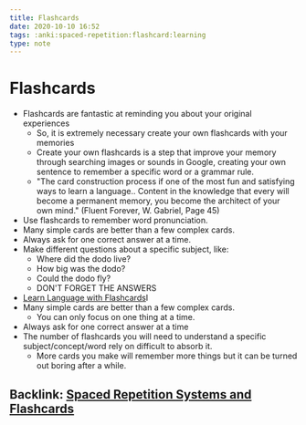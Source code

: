 ```yaml
---
title: Flashcards
date: 2020-10-10 16:52
tags: :anki:spaced-repetition:flashcard:learning
type: note
---
```


# Flashcards #

* Flashcards are fantastic at reminding you about your original experiences
  - So, it is extremely necessary create your own flashcards with your memories
  - Create your own flashcards is a step that improve your memory through searching images or sounds in Google, creating
    your own sentence to remember a specific word or a grammar rule.
  - "The card construction process if one of the most fun and satisfying ways to learn a language.. Content in the
    knowledge that every will become a permanent memory, you  become the architect of your own mind." (Fluent Forever,
    W. Gabriel, Page 45)
* Use flashcards to remember word pronunciation.
* Many simple cards are better than a few complex cards.
* Always ask for one correct answer at a time.
* Make different questions about a specific subject, like:
  * Where did the dodo live?
  * How big was the dodo?
  * Could the dodo fly?
  * DON'T FORGET THE ANSWERS
* [Learn Language with Flashcards](20201017155430-learn_language_with_flashcards.md)I
* Many simple cards are better than a few complex cards.
  * You can only focus on one thing at a time. 
* Always ask for one correct answer at a time
* The number of flashcards you will need to understand a specific subject/concept/word rely on difficult to absorb it.
  * More cards you make will remember more things but it can be turned out boring after a while.

Backlink: [Spaced Repetition Systems and Flashcards](20201010165049-spaced_repition_systems_and_flashcards.md)
----
